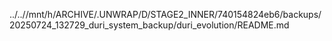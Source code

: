 ../..//mnt/h/ARCHIVE/.UNWRAP/D/STAGE2_INNER/740154824eb6/backups/20250724_132729_duri_system_backup/duri_evolution/README.md